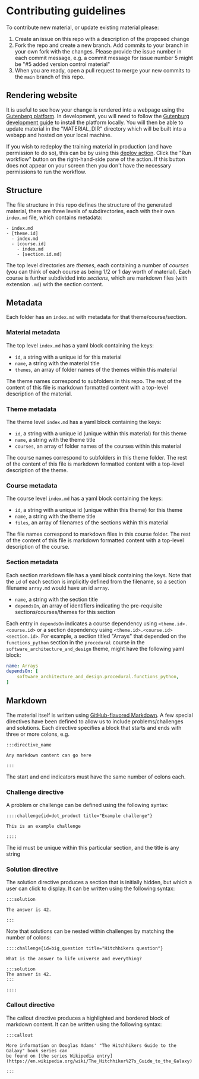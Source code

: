 # Contributing guidelines

To contribute new material, or update existing material please:
  1. Create an issue on this repo with a description of the proposed change
  2. Fork the repo and create a new branch. Add commits to your branch in your own fork with the changes. Please provide the issue number in each commit message, e.g. a commit message for issue number 5 might be "#5 added version control material"
  3. When you are ready, open a pull request to merge your new commits to the `main` branch of this repo.

## Rendering website

It is useful to see how your change is rendered into a webpage using the [Gutenberg platform](https://github.com/OxfordRSE/gutenberg). In development, you will need to follow the [Gutenburg development guide](https://blog.oxrse.uk/gutenberg/development/) to install the platform locally. You will then be able to update material in the "MATERIAL_DIR" directory which will be built into a webapp and hosted on your local machine.

If you wish to redeploy the training material in production (and have permission to do so), this can be by using this [deploy
action](https://github.com/OxfordRSE/gutenberg/actions/workflows/deploy.yml). Click the "Run workflow" button on the right-hand-side pane of the action. If
this button does not appear on your screen then you don't have the necessary
permissions to run the workflow. 

## Structure

The file structure in this repo defines the structure of the generated material, there are three levels of subdirectories, each with their own `index.md` file, which contains metadata:

```
- index.md
- [theme.id]
  - index.md
  - [course.id]
    - index.md
    - [section.id.md]
```

The top level directories are *themes*, each containing a number of *courses*
(you can think of each course as being 1/2 or 1 day worth of material). Each
course is further subdivided into *sections*, which are markdown files (with
extension `.md`) with the section content.

## Metadata

Each folder has an `index.md` with metadata for that theme/course/section.

### Material metadata

The top level `index.md` has a yaml block containing the keys:
  - `id`, a string with a unique id for this material
  - `name`, a string with the material title
  - `themes`, an array of folder names of the themes within this material

The theme names correspond to subfolders in this repo. The rest of the content of this file is markdown formatted content with a top-level description of the material.

### Theme metadata

The theme level `index.md` has a yaml block containing the keys:

  - `id`, a string with a unique id (unique within this material) for this theme
  - `name`, a string with the theme title
  - `courses`, an array of folder names of the courses within this material

The course names correspond to subfolders in this theme folder. The rest of the content of this file is markdown formatted content with a top-level description of the theme.

### Course metadata

The course level `index.md` has a yaml block containing the keys:

  - `id`, a string with a unique id (unique within this theme) for this theme
  - `name`, a string with the theme title
  - `files`, an array of filenames of the sections within this material

The file names correspond to markdown files in this course folder. The rest of the content of this file is markdown formatted content with a top-level description of the course.

### Section metadata

Each section markdown file has a yaml block containing the keys. Note that the `id` of each section is implicitly defined from the filename, so a section filename `array.md` would have an id `array`.

  - `name`, a string with the section title
  - `dependsOn`, an array of identifiers indicating the pre-requisite sections/courses/themes for this section

Each entry in `dependsOn` indicates a course dependency using
`<theme.id>.<course.id>` or a section dependency using
`<theme.id>.<course.id><section.id>`. For example, a section titled "Arrays"
that depended on the `functions_python` section in the `procedural` course in
the `software_architecture_and_design` theme, might have the following yaml
block:

```yaml
name: Arrays
dependsOn: [
    software_architecture_and_design.procedural.functions_python,
]
```

## Markdown

The material itself is written using [GitHub-flavored
Markdown](https://docs.github.com/en/get-started/writing-on-github). A few special directives have been defined to allow us to include problems/challenges and solutions. Each directive specifies a block that starts and ends with three or more colons, e.g.

```pandoc
:::directive_name

Any markdown content can go here

:::
```

The start and end indicators must have the same number of colons each.

### Challenge directive

A problem or challenge can be defined using the following syntax:

```pandoc
::::challenge{id=dot_product title="Example challenge"}

This is an example challenge

::::
```

The id must be unique within this particular section, and the title is any string

### Solution directive

The solution directive produces a section that is initially hidden, but which a
user can click to display. It can be written using the following syntax:


```pandoc
:::solution

The answer is 42.

:::
```

Note that solutions can be nested within challenges by matching the number of colons:


```pandoc
::::challenge{id=big_question title="Hitchhikers question"}

What is the answer to life universe and everything?

:::solution
The answer is 42.
:::

::::
```

### Callout directive

The callout directive produces a highlighted and bordered block of markdown content. It 
can be written using the following syntax:


```pandoc
:::callout

More information on Douglas Adams' "The Hitchhikers Guide to the Galaxy" book series can 
be found on [the series Wikipedia entry](https://en.wikipedia.org/wiki/The_Hitchhiker%27s_Guide_to_the_Galaxy)

:::
```


